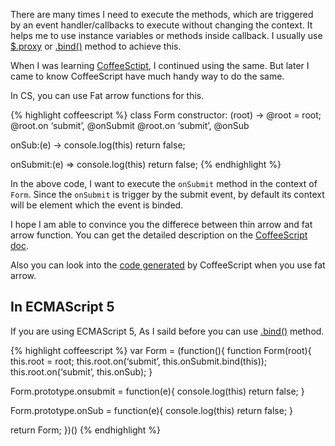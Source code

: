 There are many times I need to execute the methods, which are triggered by an event handler/callbacks to execute without changing the context. It helps me to use instance variables or methods inside callback. I usually use [$.proxy](http://api.jquery.com/jQuery.proxy/) or [.bind()](https://developer.mozilla.org/en-US/docs/Web/JavaScript/Reference/Global_Objects/Function/bind) method to achieve this.

When I was learning [CoffeeSctipt](http://coffeescript.org), I continued using the same. But later I came to know CoffeeScript have much handy way to do the same.

In CS, you can use Fat arrow functions for this.

{% highlight coffeescript %} class Form constructor: (root) -&gt; <span class="citation" data-cites="root">@root</span> = root; <span class="citation" data-cites="root.on">@root.on</span> ‘submit’, <span class="citation" data-cites="onSubmit">@onSubmit</span> <span class="citation" data-cites="root.on">@root.on</span> ‘submit’, <span class="citation" data-cites="onSub">@onSub</span>

onSub:(e) -&gt; console.log(this) return false;

onSubmit:(e) =&gt; console.log(this) return false; {% endhighlight %}

In the above code, I want to execute the `onSubmit` method in the context of `Form`. Since the `onSubmit` is trigger by the submit event, by default its context will be element which the event is binded.

I hope I am able to convince you the differece between thin arrow and fat arrow function. You can get the detailed description on the [CoffeeScript doc](http://coffeescript.org/#fat-arrow).

Also you can look into the [code generated](http://coffeescript.org/#try:class%20Form%0A%20%20constructor%3A%20(root)%20-%3E%0A%20%20%20%20%40root%20%3D%20root%3B%0A%20%20%20%20%40root.on%20'submit'%2C%20%40onSubmit%0A%20%20%20%20%40root.on%20'submit'%2C%20%40onSub%0A%0A%20%20onSub%3A(e)%20-%3E%0A%20%20%20%20console.log(this)%0A%20%20%20%20return%20false%3B%0A%20%20%0A%20%20onSubmit%3A(e)%20%3D%3E%0A%20%20%20%20console.log(this)%0A%20%20%20%20return%20false%3B) by CoffeeScript when you use fat arrow.

In ECMAScript 5
---------------

If you are using ECMAScript 5, As I saild before you can use [.bind()](https://developer.mozilla.org/en-US/docs/Web/JavaScript/Reference/Global_Objects/Function/bind) method.

{% highlight coffeescript %} var Form = (function(){ function Form(root){ this.root = root; this.root.on(‘submit’, this.onSubmit.bind(this)); this.root.on(‘submit’, this.onSub); }

Form.prototype.onsubmit = function(e){ console.log(this) return false; }

Form.prototype.onSub = function(e){ console.log(this) return false; }

return Form; })() {% endhighlight %}
